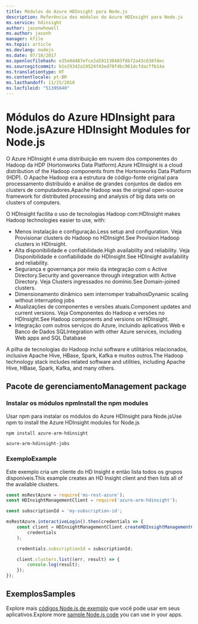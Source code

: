 ```yaml
---
title: Módulos do Azure HDInsight para Node.js
description: Referência dos módulos do Azure HDInsight para Node.js
ms.service: hdinsight
author: jasonwhowell
ms.author: jasonh
manager: kfile
ms.topic: article
ms.devlang: nodejs
ms.date: 07/18/2017
ms.openlocfilehash: e35e0d487efce2a591130403f8b72a43c638fdec
ms.sourcegitcommit: b1e29342a19524f43ed70f4bc961dcfdacffb14a
ms.translationtype: HT
ms.contentlocale: pt-BR
ms.lasthandoff: 11/15/2018
ms.locfileid: "51395640"
---
```

# <a name="azure-hdinsight-modules-for-nodejs"></a><span data-ttu-id="5e3d6-103">Módulos do Azure HDInsight para Node.js</span><span class="sxs-lookup"><span data-stu-id="5e3d6-103">Azure HDInsight Modules for Node.js</span></span>

<span data-ttu-id="5e3d6-104">O Azure HDInsight é uma distribuição em nuvem dos componentes do Hadoop da HDP (Hortonworks Data Platform).</span><span class="sxs-lookup"><span data-stu-id="5e3d6-104">Azure HDInsight is a cloud distribution of the Hadoop components from the Hortonworks Data Platform (HDP).</span></span> <span data-ttu-id="5e3d6-105">O Apache Hadoop era a estrutura de código-fonte original para processamento distribuído e análise de grandes conjuntos de dados em clusters de computadores.</span><span class="sxs-lookup"><span data-stu-id="5e3d6-105">Apache Hadoop was the original open-source framework for distributed processing and analysis of big data sets on clusters of computers.</span></span>

<span data-ttu-id="5e3d6-106">O HDInsight facilita o uso de tecnologias Hadoop com:</span><span class="sxs-lookup"><span data-stu-id="5e3d6-106">HDInsight makes Hadoop technologies easier to use, with:</span></span>
- <span data-ttu-id="5e3d6-107">Menos instalação e configuração.</span><span class="sxs-lookup"><span data-stu-id="5e3d6-107">Less setup and configuration.</span></span> <span data-ttu-id="5e3d6-108">Veja Provisionar clusters do Hadoop no HDInsight.</span><span class="sxs-lookup"><span data-stu-id="5e3d6-108">See Provision Hadoop clusters in HDInsight.</span></span>
- <span data-ttu-id="5e3d6-109">Alta disponibilidade e confiabilidade.</span><span class="sxs-lookup"><span data-stu-id="5e3d6-109">High availability and reliability.</span></span> <span data-ttu-id="5e3d6-110">Veja Disponibilidade e confiabilidade do HDInsight.</span><span class="sxs-lookup"><span data-stu-id="5e3d6-110">See HDInsight availability and reliability.</span></span>
- <span data-ttu-id="5e3d6-111">Segurança e governança por meio da integração com o Active Directory.</span><span class="sxs-lookup"><span data-stu-id="5e3d6-111">Security and governance through integration with Active Directory.</span></span> <span data-ttu-id="5e3d6-112">Veja Clusters ingressados no domínio.</span><span class="sxs-lookup"><span data-stu-id="5e3d6-112">See Domain-joined clusters.</span></span>
- <span data-ttu-id="5e3d6-113">Dimensionamento dinâmico sem interromper trabalhos</span><span class="sxs-lookup"><span data-stu-id="5e3d6-113">Dynamic scaling without interrupting jobs</span></span>
- <span data-ttu-id="5e3d6-114">Atualizações de componentes e versões atuais.</span><span class="sxs-lookup"><span data-stu-id="5e3d6-114">Component updates and current versions.</span></span> <span data-ttu-id="5e3d6-115">Veja Componentes do Hadoop e versões no HDInsight.</span><span class="sxs-lookup"><span data-stu-id="5e3d6-115">See Hadoop components and versions on HDInsight.</span></span>
- <span data-ttu-id="5e3d6-116">Integração com outros serviços do Azure, incluindo aplicativos Web e Banco de Dados SQL</span><span class="sxs-lookup"><span data-stu-id="5e3d6-116">Integration with other Azure services, including Web apps and SQL Database</span></span>

<span data-ttu-id="5e3d6-117">A pilha de tecnologias do Hadoop inclui software e utilitários relacionados, inclusive Apache Hive, HBase, Spark, Kafka e muitos outros.</span><span class="sxs-lookup"><span data-stu-id="5e3d6-117">The Hadoop technology stack includes related software and utilities, including Apache Hive, HBase, Spark, Kafka, and many others.</span></span> 

## <a name="management-package"></a><span data-ttu-id="5e3d6-118">Pacote de gerenciamento</span><span class="sxs-lookup"><span data-stu-id="5e3d6-118">Management package</span></span>

### <a name="install-the-npm-modules"></a><span data-ttu-id="5e3d6-119">Instalar os módulos npm</span><span class="sxs-lookup"><span data-stu-id="5e3d6-119">Install the npm modules</span></span>

<span data-ttu-id="5e3d6-120">Usar npm para instalar os módulos do Azure HDInsight para Node.js</span><span class="sxs-lookup"><span data-stu-id="5e3d6-120">Use npm to install the Azure HDInsight modules for Node.js</span></span>

```bash
npm install azure-arm-hdinsight
```

```bash
azure-arm-hdinsight-jobs
```

### <a name="example"></a><span data-ttu-id="5e3d6-121">Exemplo</span><span class="sxs-lookup"><span data-stu-id="5e3d6-121">Example</span></span> 

<span data-ttu-id="5e3d6-122">Este exemplo cria um cliente do HD Insight e então lista todos os grupos disponíveis.</span><span class="sxs-lookup"><span data-stu-id="5e3d6-122">This example creates an HD Insight client and then lists all of the available clusters.</span></span> 

```javascript
const msRestAzure = require('ms-rest-azure');
const HDInsightManagementClient = require('azure-arm-hdinsight');

const subscriptionId = 'my-subscription-id';

msRestAzure.interactiveLogin().then(credentials => {
    const client = HDInsightManagementClient.createHDInsightManagementClient(
        credentials
    );

    credentials.subscriptionId = subscriptionId;

    client.clusters.list((err, result) => {
        console.log(result);
    });
});
```

## <a name="samples"></a><span data-ttu-id="5e3d6-123">Exemplos</span><span class="sxs-lookup"><span data-stu-id="5e3d6-123">Samples</span></span>

<span data-ttu-id="5e3d6-124">Explore mais [códigos Node.js de exemplo](https://azure.microsoft.com/resources/samples/?platform=nodejs) que você pode usar em seus aplicativos.</span><span class="sxs-lookup"><span data-stu-id="5e3d6-124">Explore more [sample Node.js code](https://azure.microsoft.com/resources/samples/?platform=nodejs) you can use in your apps.</span></span>
